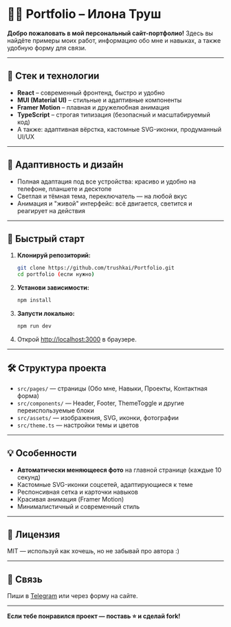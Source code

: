 # 👩‍💻 Portfolio – Илона Труш

**Добро пожаловать в мой персональный сайт-портфолио!**
Здесь вы найдёте примеры моих работ, информацию обо мне и навыках, а также удобную форму для связи.

---

## 🚀 Стек и технологии

- **React** – современный фронтенд, быстро и удобно
- **MUI (Material UI)** – стильные и адаптивные компоненты
- **Framer Motion** – плавная и дружелюбная анимация
- **TypeScript** – строгая типизация (безопасный и масштабируемый код)
- А также: адаптивная вёрстка, кастомные SVG-иконки, продуманный UI/UX

---

## 📱 Адаптивность и дизайн

- Полная адаптация под все устройства: красиво и удобно на телефоне, планшете и десктопе
- Светлая и тёмная тема, переключатель — на любой вкус
- Анимация и "живой" интерфейс: всё двигается, светится и реагирует на действия

---

## 🔗 Быстрый старт

1. **Клонируй репозиторий:**
    ```bash
    git clone https://github.com/trushkai/Portfolio.git
    cd portfolio (если нужно)
    ```
2. **Установи зависимости:**
    ```bash
    npm install
    ```
3. **Запусти локально:**
    ```bash
    npm run dev
    ```
4. Открой [http://localhost:3000](http://localhost:3000) в браузере.

---

## 🛠️ Структура проекта

- `src/pages/` — страницы (Обо мне, Навыки, Проекты, Контактная форма)
- `src/components/` — Header, Footer, ThemeToggle и другие переиспользуемые блоки
- `src/assets/` — изображения, SVG, иконки, фотографии
- `src/theme.ts` — настройки темы и цветов

---

## 💡 Особенности

- **Автоматически меняющееся фото** на главной странице (каждые 10 секунд)
- Кастомные SVG-иконки соцсетей, адаптирующиеся к теме
- Респонсивная сетка и карточки навыков
- Красивая анимация (Framer Motion)
- Минималистичный и современный стиль

---

## 📝 Лицензия

MIT — используй как хочешь, но не забывай про автора :)

---

## 🤝 Связь

Пиши в [Telegram](https://t.me/ttrushnaya) или через форму на сайте.

---

**Если тебе понравился проект — поставь ⭐️ и сделай fork!**
